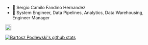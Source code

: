 - 👋 Sergio Camilo Fandino Hernandez
- 👀 System Engineer, Data Pipelines, Analytics, Data Warehousing, Engineer Manager

<a href="https://www.linkedin.com/in/fandinohernandez/?locale=en_US">
  <img alt="Sergio Camilo Fandino | LinkedIn" width="20px" src="https://img-premium.flaticon.com/png/512/174/174857.png?token=exp=1622194596~hmac=8c86e897e122d327424b64bb0155a8be" />
</a>

[![Bartosz Podlewski's github stats](https://github-readme-stats-sfandino.vercel.app/api?username=sfandino&count_private=true&show_icons=true&theme=react&include_all_commits=true&count_private=true)](https://github.com/sfandino)
